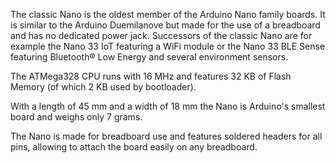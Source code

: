 <FeatureDescription>

The classic Nano is the oldest member of the Arduino Nano family boards. It is similar to the Arduino Duemilanove but made for the use of a breadboard and has no dedicated power jack. Successors of the classic Nano are for example the Nano 33 IoT featuring a WiFi module or the Nano 33 BLE Sense featuring Bluetooth® Low Energy and several environment sensors.

</FeatureDescription>


<FeatureList>
<Feature title="ATmega328 microcontroller" image="core">

  The ATMega328 CPU runs with 16 MHz and features 32 KB of Flash Memory (of which 2 KB used by bootloader).

  <FeatureLink title="Datasheet" url="http://ww1.microchip.com/downloads/en/DeviceDoc/ATmega48A-PA-88A-PA-168A-PA-328-P-DS-DS40002061A.pdf" download blank/>
</Feature>

<Feature title="Tiny footprint" image="nano-form-factor">

  With a length of 45 mm and a width of 18 mm the Nano is Arduino's smallest board and weighs only 7 grams.
</Feature>


<Feature title="Made for breadboard" image="configurability">

  The Nano is made for breadboard use and features soldered headers for all pins, allowing to attach the board easily on any breadboard.
</Feature>
</FeatureList>
